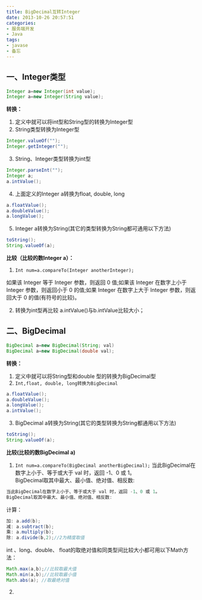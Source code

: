 ```yaml
---
title: BigDecimal互转Integer
date: 2013-10-26 20:57:51
categories:
- 服务端开发
- Java
tags:
- javase
- 备忘
---
```


## 一、Integer类型

```java
Integer a=new Integer(int value); 
Integer a=new Integer(String value);
```
<!-- more -->
**转换：**
1. 定义中就可以将int型和String型的转换为Integer型  
2. String类型转换为Integer型
```java
Integer.valueOf("");
Integer.getInteger("");
```

3. String、Integer类型转换为int型
```java
Integer.parseInt("");
Integer a;
a.intValue();
```

4. 上面定义的Integer a转换为float, double, long
```java
a.floatValue();
a.doubleValue();
a.longValue();
```

5. Integer a转换为String(其它的类型转换为String都可通用以下方法)
```java
toString();
String.valueOf(a);
```

**比较（比较的数Integer a）：**

1. `Int num=a.compareTo(Integer anotherInteger);`

如果该 Integer 等于 Integer 参数，则返回 0 值;如果该 Integer 在数字上小于 Integer 参数，则返回小于 0 的值;如果 Integer 在数字上大于 Integer 参数，则返回大于 0 的值(有符号的比较)。

2. 转换为int型再比较
a.intValue()与b.intValue比较大小；

## 二、BigDecimal

```java
BigDecimal a=new BigDecimal(String; val)
BigDecimal a=new BigDecimal(double val);
```

**转换：**
1. 定义中就可以将String型和double 型的转换为BigDecimal型
2. `Int,float, double, long转换为BigDecimal`
```java
a.floatValue();
a.doubleValue();
a.longValue();
a.intValue();
```

3. BigDecimal a转换为String(其它的类型转换为String都通用以下方法)
```java
toString();
String.valueOf(a);
```

**比较(比较的数BigDecimal a)**

1. `Int num=a.compareTo(BigDecimal anotherBigDecimal);`
当此BigDecimal在数字上小于、等于或大于 val 时，返回 -1、0 或 1。  
BigDecimal取其中最大、最小值、绝对值、相反数:
```java
当此BigDecimal在数字上小于、等于或大于 val 时，返回 -1、0 或 1。
BigDecimal取其中最大、最小值、绝对值、相反数:
```

计算：
```java
加: a.add(b);
减: a.subtract(b);
乘: a.multiply(b);
除: a.divide(b,2);//2为精度取值
```

int 、long、double、 float的取绝对值和同类型间比较大小都可用以下Math方法：
```java
Math.max(a,b);//比较取最大值
Math.min(a,b);//比较取最小值
Math.abs(a); //取最绝对值
```


2. 
